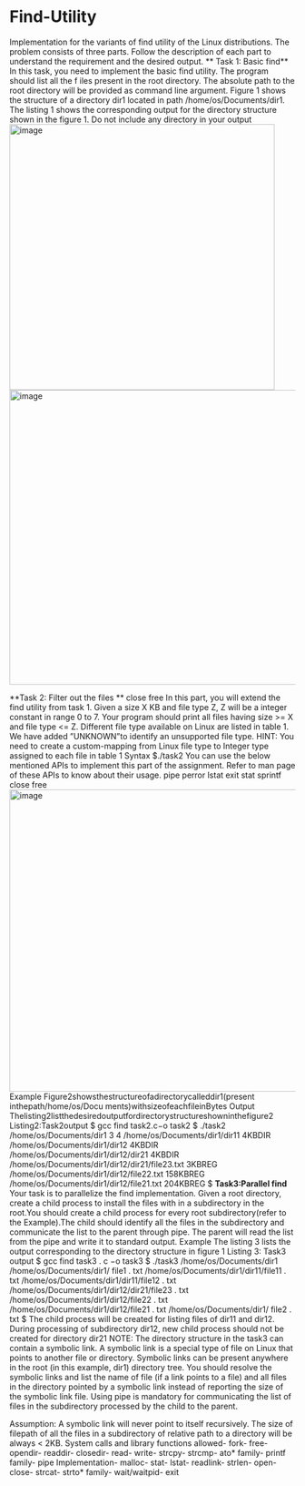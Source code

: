 # Find-Utility
 Implementation for the variants of find utility of the Linux distributions.  The problem consists of three parts. Follow the description of each part to understand the  requirement and the desired output.
** Task 1: Basic find**
 In this task, you need to implement the basic find utility. The program should list all the
 f
 iles present in the root directory. The absolute path to the root directory will be provided as
 command line argument.
 Figure 1 shows the structure of a directory dir1 located in path /home/os/Documents/dir1.
 The listing 1 shows the corresponding output for the directory structure shown in the figure 1.
 Do not include any directory in your output
 <img width="467" alt="image" src="https://github.com/user-attachments/assets/0636ed34-0222-45df-b952-e52d949db8fa">
<img width="518" alt="image" src="https://github.com/user-attachments/assets/0c476695-a0f5-4f54-adc2-c1550c22f1cc">

 **Task 2: Filter out the files **
 close
 free
 In this part, you will extend the find utility from task 1. Given a size X KB and file type Z, Z
 will be a integer constant in range 0 to 7. Your program should print all files having size >= X
 and file type <= Z. Different file type available on Linux are listed in table 1. We have added
 ”UNKNOWN”to identify an unsupported file type.
 HINT: You need to create a custom-mapping from Linux file type to Integer type assigned
 to each file in table 1
 Syntax
 $./task2 <relative path to a directory> <size in KB> <file type integer>
  You can use the below mentioned APIs to implement this part of the assignment. Refer to
 man page of these APIs to know about their usage.
 pipe
 perror
 lstat
 exit
 stat
 sprintf
 close
 free
 <img width="531" alt="image" src="https://github.com/user-attachments/assets/5690160e-0392-4728-9f6c-34ed23e0278e">
Example
 Figure2showsthestructureofadirectorycalleddir1(present inthepath/home/os/Docu
ments)withsizeofeachfileinBytes
 Output
 Thelisting2listthedesiredoutputfordirectorystructureshowninthefigure2
 Listing2:Task2output
 $ gcc find task2.c−o task2
 $ ./task2 /home/os/Documents/dir1 3 4
 /home/os/Documents/dir1/dir11 4KBDIR
 /home/os/Documents/dir1/dir12 4KBDIR
 /home/os/Documents/dir1/dir12/dir21 4KBDIR
 /home/os/Documents/dir1/dir12/dir21/file23.txt 3KBREG
 /home/os/Documents/dir1/dir12/file22.txt 158KBREG
 /home/os/Documents/dir1/dir12/file21.txt 204KBREG
 $
 **Task3:Parallel find**
  Your task is to parallelize the find implementation. Given a root directory, create a child
 process to install the files with in a subdirectory in the root.You should create a child process
 for every root subdirectory(refer to the Example).The child should identify all the files in the
 subdirectory and communicate the list to the parent through pipe. The parent will read the
 list from the pipe and write it to standard output.
 Example
 The listing 3 lists the output corresponding to the directory structure in figure 1
 Listing 3: Task3 output
 $ gcc find
 task3 . c −o task3
 $ ./task3 /home/os/Documents/dir1
 /home/os/Documents/dir1/ file1 . txt
 /home/os/Documents/dir1/dir11/file11 . txt
 /home/os/Documents/dir1/dir11/file12 . txt
 /home/os/Documents/dir1/dir12/dir21/file23 . txt
 /home/os/Documents/dir1/dir12/file22 . txt
 /home/os/Documents/dir1/dir12/file21 . txt
 /home/os/Documents/dir1/ file2 . txt
 $
 The child process will be created for listing files of dir11 and dir12. During processing of
 subdirectory dir12, new child process should not be created for directory dir21
 NOTE:
 The directory structure in the task3 can contain a symbolic link. A symbolic link is a
 special type of file on Linux that points to another file or directory. Symbolic links can be
 present anywhere in the root (in this example, dir1) directory tree. You should resolve the
 symbolic links and list the name of file (if a link points to a file) and all files in the directory
 pointed by a symbolic link instead of reporting the size of the symbolic link file.
 Using pipe is mandatory for communicating the list of files in the subdirectory processed
 by the child to the parent.
 
 Assumption: A symbolic link will never point to itself recursively. The size of filepath of
 all the files in a subdirectory of relative path to a directory will be always < 2KB.
 System calls and library functions allowed- fork- free- opendir- readdir- closedir- read- write- strcpy- strcmp- ato* family- printf family- pipe
 Implementation- malloc- stat- lstat- readlink- strlen- open- close- strcat- strto* family- wait/waitpid- exit
 
